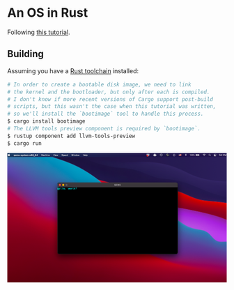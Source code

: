 An OS in Rust
=============

Following [this tutorial](https://os.phil-opp.com/).

## Building
Assuming you have a [Rust toolchain](https://www.rust-lang.org/tools/install) installed:

```bash
# In order to create a bootable disk image, we need to link
# the kernel and the bootloader, but only after each is compiled.
# I don't know if more recent versions of Cargo support post-build
# scripts, but this wasn't the case when this tutorial was written,
# so we'll install the `bootimage` tool to handle this process.
$ cargo install bootimage
# The LLVM tools preview component is required by `bootimage`.
$ rustup component add llvm-tools-preview
$ cargo run
```

![Image of operating system running inside QEMU](qemu.png)
